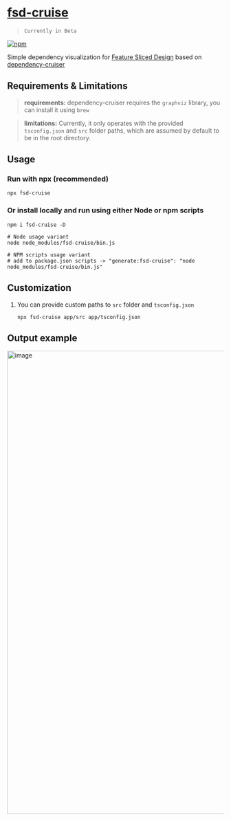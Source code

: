 # [fsd-cruise](https://www.npmjs.com/package/fsd-cruise)

> `Currently in Beta`

[npm]: https://www.npmjs.com/package/fsd-cruise

[![npm](https://img.shields.io/npm/v/fsd-cruise?style=flat-square)][npm]

Simple dependency visualization for [Feature Sliced Design](https://feature-sliced.design/) based on [dependency-cruiser](https://www.npmjs.com/package/dependency-cruiser)

## Requirements & Limitations

> **requirements:** dependency-cruiser requires the `graphviz` library, you can install it using `brew`

> **limitations:** Currently, it only operates with the provided `tsconfig.json` and `src` folder paths, which are assumed by default to be in the root directory.

## Usage

### Run with npx (recommended)

```shell
npx fsd-cruise
```

### Or install locally and run using either Node or npm scripts

```shell
npm i fsd-cruise -D

# Node usage variant
node node_modules/fsd-cruise/bin.js

# NPM scripts usage variant
# add to package.json scripts -> "generate:fsd-cruise": "node node_modules/fsd-cruise/bin.js"
```

## Customization

1. You can provide custom paths to `src` folder and `tsconfig.json`
   ```shell
   npx fsd-cruise app/src app/tsconfig.json
   ```

## Output example

<img width="1078" alt="image" src="https://github.com/s4ff0x/fsd-cruise/assets/46251157/187837b4-5f79-425a-8e86-b34fa90e7a48">
